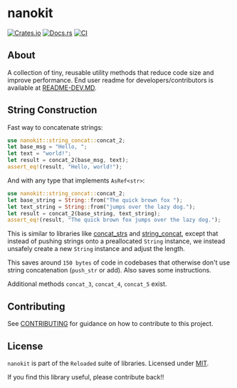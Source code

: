 # nanokit

[![Crates.io](https://img.shields.io/crates/v/nanokit.svg)](https://crates.io/crates/nanokit)
[![Docs.rs](https://docs.rs/nanokit/badge.svg)](https://docs.rs/nanokit)
[![CI](https://github.com/Sewer56/nanokit-rs/actions/workflows/rust.yml/badge.svg)](https://github.com/Sewer56/nanokit-rs/actions)

## About

A collection of tiny, reusable utility methods that reduce code size and improve performance.
End user readme for developers/contributors is available at [README-DEV.MD](./README-DEV.MD).

## String Construction

Fast way to concatenate strings:

```rust
use nanokit::string_concat::concat_2;
let base_msg = "Hello, ";
let text = "world!";
let result = concat_2(base_msg, text);
assert_eq!(result, "Hello, world!");
```

And with any type that implements `AsRef<str>`:

```rust
use nanokit::string_concat::concat_2;
let base_string = String::from("The quick brown fox ");
let text_string = String::from("jumps over the lazy dog.");
let result = concat_2(base_string, text_string);
assert_eq!(result, "The quick brown fox jumps over the lazy dog.");
```

This is similar to libraries like [concat_strs][concat-strs] and [string_concat][string-concat], except that instead of pushing strings onto a preallocated `String` instance, we instead unsafely create a new `String` instance and adjust the length.

This saves around `150 bytes` of code in codebases that otherwise don't use string concatenation (`push_str` or add).
Also saves some instructions.

Additional methods `concat_3`, `concat_4`, `concat_5` exist.

## Contributing

See [CONTRIBUTING](CONTRIBUTING.MD) for guidance on how to contribute to this project.  

## License

`nanokit` is part of the `Reloaded` suite of libraries.
Licensed under [MIT](./LICENSE).

If you find this library useful, please contribute back!!

<!-- Links -->
[concat-strs]: https://crates.io/crates/concat_strs
[string-concat]: https://crates.io/crates/string_concat